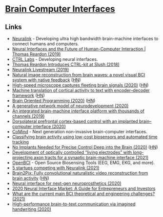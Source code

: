 # [Brain Computer Interfaces](https://en.wikipedia.org/wiki/Brain%E2%80%93computer_interface)

## Links

- [Neuralink](https://neuralink.com/) - Developing ultra high bandwidth brain-machine interfaces to connect humans and computers.
- [Neural Interfaces and the Future of Human-Computer Interaction | Thomas Reardon (2019)](https://overcast.fm/+IXbezizuY)
- [CTRL Labs](https://www.ctrl-labs.com/) - Developing neural interfaces.
- [Thomas Reardon Introduces CTRL-kit at Slush (2018)](https://www.youtube.com/watch?v=D8pB8sNBGlE)
- [Neuralink Livestream (2019)](https://youtu.be/r-vbh3t7WVI?t=5400)
- [Natural image reconstruction from brain waves: a novel visual BCI system with native feedback](https://www.biorxiv.org/content/10.1101/787101v3.full) ([HN](https://news.ycombinator.com/item?id=21449802))
- [High-speed microscope captures fleeting brain signals (2020)](https://www.sciencedaily.com/releases/2020/03/200319161523.htm) ([HN](https://news.ycombinator.com/item?id=22712512))
- [Machine translation of cortical activity to text with encoder–decoder framework](https://www.nature.com/articles/s41593-020-0608-8.epdf) ([HN](https://news.ycombinator.com/item?id=22736449))
- [Brain Oriented Programming (2020)](https://tobeva.com/articles/brain-oriented-programming/) ([HN](https://news.ycombinator.com/item?id=24165893))
- [A generative network model of neurodevelopment (2020)](https://www.biorxiv.org/content/10.1101/2020.08.13.249391v1)
- [An integrated brain-machine interface platform with thousands of channels (2019)](https://www.biorxiv.org/content/10.1101/703801v2)
- [Dorsolateral prefrontal cortex-based control with an implanted brain–computer interface (2020)](https://www.nature.com/articles/s41598-020-71774-5)
- [CoMind](https://comind.io/) - Next generation non-invasive brain-computer interfaces.
- [Classifying brain activity using low-cost biosensors and automated time tracking](https://github.com/ErikBjare/thesis)
- [No Implants Needed for Precise Control Deep into the Brain (2020)](https://spectrum.ieee.org/the-human-os/biomedical/devices/deep-brain-control-without-implants) ([HN](https://news.ycombinator.com/item?id=24898772))
- [Development of optically controlled “living electrodes” with long-projecting axon tracts for a synaptic brain-machine interface (2021)](https://advances.sciencemag.org/content/7/4/eaay5347)
- [OpenBCI](https://openbci.com/) - Open Source Biosensing Tools (EEG, EMG, EKG, and more).
- [5 startups competing with Neuralink (2021)](https://medium.com/swlh/5-startups-breaking-the-boundaries-in-neurotechnology-and-brain-computer-interfaces-better-than-2a3864e50ecb)
- [Brain2Pix: Fully convolutional naturalistic video reconstruction from brain activity](https://www.biorxiv.org/content/10.1101/2021.02.02.429430v1) ([HN](https://news.ycombinator.com/item?id=26085469))
- [Neural interface for next-gen neuroprosthetics (2020)](https://www.biorxiv.org/content/10.1101/2020.09.17.301663v1.full)
- [2020 Neural Interface Market: A Guide for Entrepreneurs and Investors](https://medium.com/neurotech-davis/neural-interface-market-2020-a-guide-for-entrepreneurs-and-investors-4dcd4ec9a4d0)
- [What are the current main BCI theoretical and engineering challenges? (2021)](https://www.reddit.com/r/BCI/comments/g1wj86/what_are_the_current_main_bci_theoretical_and/)
- [High-performance brain-to-text communication via imagined handwriting (2020)](https://www.biorxiv.org/content/10.1101/2020.07.01.183384v1.full)
